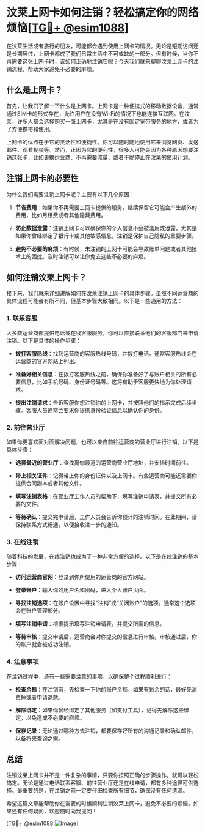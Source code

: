# 汶莱上网卡如何注销？轻松搞定你的网络烦恼[[TG💪+ @esim1088](https://t.me/s/esim1088)]

在汶莱生活或者旅行的朋友，可能都会遇到使用上网卡的情况。无论是短期访问还是长期居住，上网卡都成了我们日常生活中不可或缺的一部分。但有时候，当你不再需要这张上网卡时，该如何正确地注销它呢？今天我们就来聊聊汶莱上网卡的注销流程，帮助大家避免不必要的麻烦。

## 什么是上网卡？

首先，让我们了解一下什么是上网卡。上网卡是一种便携式的移动数据设备，通常通过SIM卡的形式存在，允许用户在没有Wi-Fi的情况下也能连接互联网。在汶莱，许多人都会选择购买一张上网卡，尤其是在没有固定宽带服务的地方，或者为了方便携带和使用。

上网卡的优点在于它的灵活性和便捷性。你可以随时随地使用它来浏览网页、发送邮件、观看视频等。然而，正因为它的便利性，很多人可能会因为各种原因想要注销这张卡，比如更换运营商、不再需要流量、或者干脆停止在汶莱的使用计划。

## 注销上网卡的必要性

为什么我们需要注销上网卡呢？主要有以下几个原因：

1. **节省费用**：如果你不再需要上网卡提供的服务，继续保留它可能会产生额外的费用，比如月租费或者其他隐藏费用。
   
2. **防止数据泄露**：注销上网卡可以确保你的个人信息不会被滥用或泄露。尤其是如果你曾经绑定了银行卡或其他敏感信息，注销是保护自己隐私的重要步骤。

3. **避免不必要的麻烦**：有时候，未注销的上网卡可能会导致账单问题或者其他技术上的困扰。及时注销可以让你免去这些不必要的麻烦。

## 如何注销汶莱上网卡？

接下来，我们就来详细讲解如何在汶莱注销上网卡的具体步骤。虽然不同运营商的具体流程可能会有所不同，但基本步骤大致相同。以下是一些通用的方法：

### 1. 联系客服

大多数运营商都提供电话或在线客服服务，你可以直接联系他们的客服部门来申请注销。以下是具体的操作步骤：

- **拨打客服热线**：找到运营商的客服热线号码，并拨打电话。通常客服热线会在运营商的官方网站上列出。
  
- **准备好相关信息**：在拨打客服热线之前，确保你准备好了与账户相关的所有必要信息，比如手机号码、身份证号码等。这将有助于客服更快地为你处理请求。

- **提出注销请求**：告诉客服你想注销你的上网卡，并按照他们的指示完成后续步骤。客服人员通常会要求你提供身份验证信息以确认你的身份。

### 2. 前往营业厅

如果你更喜欢面对面解决问题，也可以亲自前往运营商的营业厅进行注销。以下是具体步骤：

- **选择最近的营业厅**：查找离你最近的运营商营业厅地址，并安排时间前往。

- **带上相关证件**：记得带上你的身份证件以及上网卡。有些运营商可能还需要你提供合同副本或者其他文件。

- **填写注销表格**：在营业厅工作人员的帮助下，填写注销申请表，并提交所有必要的文件。

- **等待确认**：提交完申请后，工作人员会告诉你预计的注销时间。在此期间，请保持联系方式畅通，以便接收进一步的通知。

### 3. 在线注销

随着科技的发展，在线注销也成为了一种非常方便的选择。以下是在线注销的基本步骤：

- **访问运营商官网**：登录到你所使用的运营商的官方网站。

- **登录账户**：输入你的用户名和密码，进入个人账户页面。

- **寻找注销选项**：在账户设置中寻找“注销”或“关闭账户”的选项。通常这个选项会在账户管理部分。

- **填写注销申请**：根据提示填写注销申请表，并提交所需的信息。

- **等待审核**：提交申请后，运营商会对你提交的信息进行审核。审核通过后，你的账户就会被成功注销。

### 4. 注意事项

在注销过程中，还有一些需要注意的事项，以确保整个过程顺利进行：

- **检查余额**：在注销前，先检查一下你的账户余额，如果有剩余的话，最好先消费掉或者申请退款。

- **解除绑定**：如果你曾经绑定了其他服务（如支付工具），记得先解除这些绑定，以免造成不必要的麻烦。

- **保存记录**：无论通过哪种方式注销，都要保存好所有的沟通记录和确认邮件，以备将来查询之需。

## 总结

注销汶莱上网卡并不是一件复杂的事情，只要你按照正确的步骤操作，就可以轻松搞定。无论是通过电话联系客服、前往营业厅还是在线申请，都有多种途径可供选择。最重要的是，在注销之前一定要仔细检查所有细节，确保没有任何遗漏。

希望这篇文章能帮助你在需要的时候顺利注销汶莱上网卡，避免不必要的烦恼。如果还有任何疑问，欢迎随时向我提问！

[[TG💪+ @esim1088](https://t.me/s/esim1088) ![Image](https://i.postimg.cc/4NQfJmqS/Snipaste-2025-05-13-00-14-12.png)]